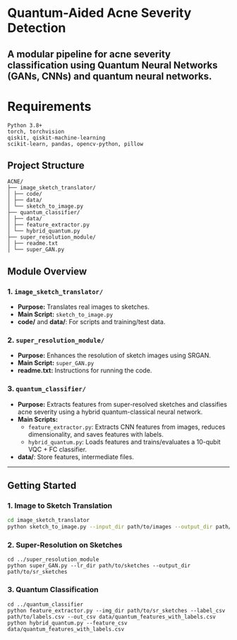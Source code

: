# Quantum-Aided Acne Severity Detection

A modular pipeline for acne severity classification using **Quantum Neural Networks** (GANs, CNNs) and **quantum neural networks**.
---

# Requirements
```
Python 3.8+
torch, torchvision
qiskit, qiskit-machine-learning
scikit-learn, pandas, opencv-python, pillow
```

## Project Structure
```
ACNE/
├── image_sketch_translator/
│ ├── code/
│ ├── data/
│ └── sketch_to_image.py
├── quantum_classifier/
│ ├── data/
│ ├── feature_extractor.py
│ └── hybrid_quantum.py
├── super_resolution_module/
│ ├── readme.txt
│ └── super_GAN.py
```


## Module Overview

### 1. `image_sketch_translator/`
- **Purpose:** Translates real images to sketches.
- **Main Script:** `sketch_to_image.py`
- **code/** and **data/**: For scripts and training/test data.

### 2. `super_resolution_module/`
- **Purpose:** Enhances the resolution of sketch images using SRGAN.
- **Main Script:** `super_GAN.py`
- **readme.txt:** Instructions for running the code.

### 3. `quantum_classifier/`
- **Purpose:** Extracts features from super-resolved sketches and classifies acne severity using a hybrid quantum-classical neural network.
- **Main Scripts:**
    - `feature_extractor.py`: Extracts CNN features from images, reduces dimensionality, and saves features with labels.
    - `hybrid_quantum.py`: Loads features and trains/evaluates a 10-qubit VQC + FC classifier.
- **data/**: Store features, intermediate files.

---

## Getting Started

### 1. **Image to Sketch Translation**

```bash
cd image_sketch_translator
python sketch_to_image.py --input_dir path/to/images --output_dir path/to/sketches
```
### 2. **Super-Resolution on Sketches**
```
cd ../super_resolution_module
python super_GAN.py --lr_dir path/to/sketches --output_dir path/to/sr_sketches
```
### 3. **Quantum Classification**
```
cd ../quantum_classifier
python feature_extractor.py --img_dir path/to/sr_sketches --label_csv path/to/labels.csv --out_csv data/quantum_features_with_labels.csv
python hybrid_quantum.py --feature_csv data/quantum_features_with_labels.csv
```



